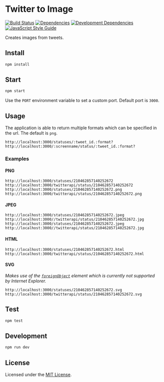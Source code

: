 # Twitter to Image

[![Build Status](https://img.shields.io/travis/fabsrc/twitter-to-image.svg?style=flat-square)](https://travis-ci.org/fabsrc/twitter-to-image)
[![Dependencies](https://img.shields.io/david/fabsrc/twitter-to-image.svg?style=flat-square)](https://david-dm.org/fabsrc/twitter-to-image)
[![Development Dependencies](https://img.shields.io/david/dev/fabsrc/twitter-to-image.svg?style=flat-square)](https://david-dm.org/fabsrc/twitter-to-image?type=dev)
[![JavaScript Style Guide](https://img.shields.io/badge/code%20style-standard-brightgreen.svg?style=flat-square)](http://standardjs.com/)


Creates images from tweets.


## Install

```bash
npm install
```


## Start

```bash
npm start
```

Use the `PORT` environment variable to set a custom port. Default port is `3000`.


## Usage

The application is able to return multiple formats which can be specified in the url. The default is `png`.

```
http://localhost:3000/statuses/:tweet_id.:format?
http://localhost:3000/:screenname/status/:tweet_id.:format?
```


### Examples

#### PNG

```
http://localhost:3000/statuses/210462857140252672
http://localhost:3000/twitterapi/status/210462857140252672
http://localhost:3000/statuses/210462857140252672.png
http://localhost:3000/twitterapi/status/210462857140252672.png
```


#### JPEG

```
http://localhost:3000/statuses/210462857140252672.jpeg
http://localhost:3000//twitterapi/status/210462857140252672.jpg
http://localhost:3000/statuses/210462857140252672.jpeg
http://localhost:3000//twitterapi/status/210462857140252672.jpg
```


#### HTML

```
http://localhost:3000/statuses/210462857140252672.html
http://localhost:3000/twitterapi/status/210462857140252672.html
```


#### SVG

*Makes use of the [`foreignObject`](https://developer.mozilla.org/de/docs/Web/SVG/Element/foreignObject) element which is currently not supported by Internet Explorer.*

```
http://localhost:3000/statuses/210462857140252672.svg
http://localhost:3000/twitterapi/status/210462857140252672.svg
```


## Test

```bash
npm test
```


## Development


```bash
npm run dev
```


## License

Licensed under the [MIT License](http://opensource.org/licenses/mit-license.php).